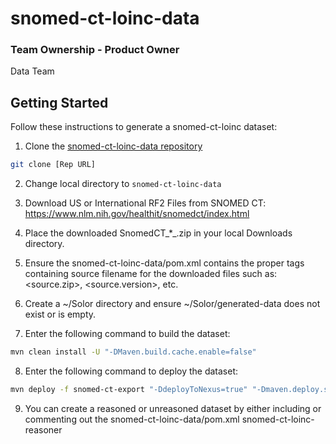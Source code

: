 # snomed-ct-loinc-data

### Team Ownership - Product Owner
Data Team

## Getting Started

Follow these instructions to generate a snomed-ct-loinc dataset:

1. Clone the [snomed-ct-loinc-data repository](https://github.com/ikmdev/snomed-ct-loinc-data)

```bash
git clone [Rep URL]
```

2. Change local directory to `snomed-ct-loinc-data`

3. Download US or International RF2 Files from SNOMED CT: https://www.nlm.nih.gov/healthit/snomedct/index.html

4. Place the downloaded SnomedCT_*_.zip in your local Downloads directory.

5. Ensure the snomed-ct-loinc-data/pom.xml contains the proper tags containing source filename for the downloaded files such as:
   <source.zip>, <source.version>, etc.

6. Create a ~/Solor directory and ensure ~/Solor/generated-data does not exist or is empty.

7. Enter the following command to build the dataset:

```bash
mvn clean install -U "-DMaven.build.cache.enable=false"
```

8. Enter the following command to deploy the dataset:

```bash
mvn deploy -f snomed-ct-export "-DdeployToNexus=true" "-Dmaven.deploy.skip=true" "-Dmaven.build.cache.enabled=false"
```

9. You can create a reasoned or unreasoned dataset by either including or commenting out the snomed-ct-loinc-data/pom.xml <module>snomed-ct-loinc-reasoner</module>
